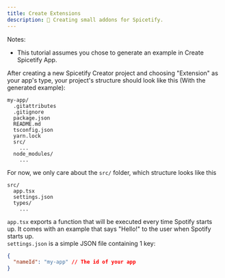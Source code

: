 ```yaml
---
title: Create Extensions
description: 🔨 Creating small addons for Spicetify.
---
```


Notes:

- This tutorial assumes you chose to generate an example in Create Spicetify App.

After creating a new Spicetify Creator project and choosing "Extension" as your app's type, your project's structure should look like this (With the generated example):

```
my-app/
  .gitattributes
  .gitignore
  package.json
  README.md
  tsconfig.json
  yarn.lock
  src/
    ...
  node_modules/
    ...
```

For now, we only care about the `src/` folder, which structure looks like this

```
src/
  app.tsx
  settings.json
  types/
    ...
```

`app.tsx` exports a function that will be executed every time Spotify starts up.
It comes with an example that says "Hello!" to the user when Spotify starts up.  
`settings.json` is a simple JSON file containing 1 key:

```json
{
  "nameId": "my-app" // The id of your app
}
```
